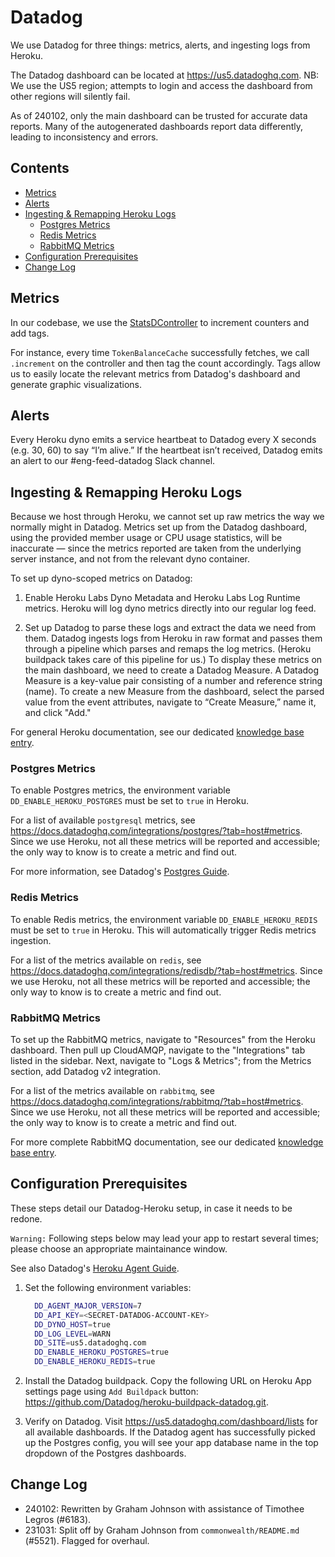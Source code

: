 # Datadog

We use Datadog for three things: metrics, alerts, and ingesting logs from Heroku.

The Datadog dashboard can be located at <https://us5.datadoghq.com>. NB: We use the US5 region; attempts to login and access the dashboard from other regions will silently fail.

As of 240102, only the main dashboard can be trusted for accurate data reports. Many of the autogenerated dashboards report data differently, leading to inconsistency and errors.

## Contents

- [Metrics](#metrics)
- [Alerts](#alerts)
- [Ingesting & Remapping Heroku Logs](#ingesting--remapping-heroku-logs)
  * [Postgres Metrics](#postgres-metrics)
  * [Redis Metrics](#redis-metrics)
  * [RabbitMQ Metrics](#rabbitmq-metrics)
- [Configuration Prerequisites](#configuration-prerequisites)
- [Change Log](#change-log)

## Metrics

In our codebase, we use the [StatsDController](../packages/common-common/src/statsd.ts) to increment counters and add tags.

For instance, every time `TokenBalanceCache` successfully fetches, we call `.increment` on the controller and then tag the count accordingly. Tags allow us to easily locate the relevant metrics from Datadog's dashboard and generate graphic visualizations.

## Alerts

Every Heroku dyno emits a service heartbeat to Datadog every X seconds (e.g. 30, 60) to say “I’m alive.” If the heartbeat isn’t received, Datadog emits an alert to our #eng-feed-datadog Slack channel.

## Ingesting & Remapping Heroku Logs

Because we host through Heroku, we cannot set up raw metrics the way we normally might in Datadog. Metrics set up from the Datadog dashboard, using the provided member usage or CPU usage statistics, will be inaccurate — since the metrics reported are taken from the underlying server instance, and not from the relevant dyno container.

To set up dyno-scoped metrics on Datadog:

1. Enable Heroku Labs Dyno Metadata and Heroku Labs Log Runtime metrics. Heroku will log dyno metrics directly into our regular log feed.

2. Set up Datadog to parse these logs and extract the data we need from them. Datadog ingests logs from Heroku in raw format and passes them through a pipeline which parses and remaps the log metrics. (Heroku buildpack takes care of this pipeline for us.) To display these metrics on the main dashboard, we need to create a Datadog Measure. A Datadog Measure is a key-value pair consisting of a number and reference string (name). To create a new Measure from the dashboard, select the parsed value from the event attributes, navigate to “Create Measure,” name it, and click "Add."

For general Heroku documentation, see our dedicated [knowledge base entry](./Heroku.md).

### Postgres Metrics

To enable Postgres metrics, the environment variable `DD_ENABLE_HEROKU_POSTGRES` must be set to `true` in Heroku.

For a list of available `postgresql` metrics, see <https://docs.datadoghq.com/integrations/postgres/?tab=host#metrics>. Since we use Heroku, not all these metrics will be reported and accessible; the only way to know is to create a metric and find out.

For more information, see Datadog's [Postgres Guide](
https://docs.datadoghq.com/database_monitoring/guide/heroku-postgres).

### Redis Metrics

To enable Redis metrics, the environment variable `DD_ENABLE_HEROKU_REDIS` must be set to `true` in Heroku. This will automatically trigger Redis metrics ingestion.

For a list of the metrics available on `redis`, see <https://docs.datadoghq.com/integrations/redisdb/?tab=host#metrics>. Since we use Heroku, not all these metrics will be reported and accessible; the only way to know is to create a metric and find out.

### RabbitMQ Metrics

To set up the RabbitMQ metrics, navigate to "Resources" from the Heroku dashboard. Then pull up CloudAMQP, navigate to the "Integrations" tab listed in the sidebar. Next, navigate to "Logs & Metrics"; from the Metrics section, add Datadog v2 integration.

For a list of the metrics available on `rabbitmq`, see <https://docs.datadoghq.com/integrations/rabbitmq/?tab=host#metrics>. Since we use Heroku, not all these metrics will be reported and accessible; the only way to know is to create a metric and find out.

For more complete RabbitMQ documentation, see our dedicated [knowledge base entry](./RabbitMQ.md).

## Configuration Prerequisites

These steps detail our Datadog-Heroku setup, in case it needs to be redone.

`Warning:` Following steps below may lead your app to restart several times; please choose an appropriate maintainance window.

See also Datadog's [Heroku Agent Guide](https://docs.datadoghq.com/agent/basic_agent_usage/heroku/).

1. Set the following environment variables:

    ```bash
      DD_AGENT_MAJOR_VERSION=7
      DD_API_KEY=<SECRET-DATADOG-ACCOUNT-KEY>
      DD_DYNO_HOST=true
      DD_LOG_LEVEL=WARN
      DD_SITE=us5.datadoghq.com
      DD_ENABLE_HEROKU_POSTGRES=true
      DD_ENABLE_HEROKU_REDIS=true
    ```

2. Install the Datadog buildpack. Copy the following URL on Heroku App settings page using `Add Buildpack` button: <https://github.com/Datadog/heroku-buildpack-datadog.git>.

3. Verify on Datadog. Visit <https://us5.datadoghq.com/dashboard/lists> for all available dashboards. If the Datadog agent has successfully picked up the Postgres config, you will see your app database name in the top dropdown of the Postgres dashboards.

## Change Log

- 240102: Rewritten by Graham Johnson with assistance of Timothee Legros (#6183).
- 231031: Split off by Graham Johnson from `commonwealth/README.md` (#5521). Flagged for overhaul.
